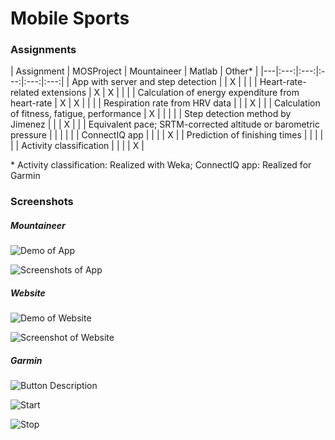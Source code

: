 # Mobile Sports

### Assignments

| Assignment | MOSProject | Mountaineer | Matlab | Other\* |
|---|:---:|:---:|:---:|:---:|:---:|
| App with server and step detection |  | X | | |
| Heart-rate-related extensions | X | X | | |
| Calculation of energy expenditure from heart-rate | X | X | | |
| Respiration rate from HRV data | | | X | |
| Calculation of fitness, fatigue, performance | X | | | |
| Step detection method by Jimenez | | | X | |
| Equivalent pace; SRTM-corrected altitude or barometric pressure | | | | |
| ConnectIQ app | | | | X |
| Prediction of finishing times | | | | |
| Activity classification | | | | X |

\* Activity classification: Realized with Weka; ConnectIQ app: Realized for Garmin

### Screenshots
##### Mountaineer
![Demo of App](https://github.com/EvaJobst/MobileSports/blob/master/images/gifs/app_demo_small.gif)

![Screenshots of App](https://github.com/EvaJobst/MobileSports/blob/master/images/app_screenshots/screenshots.png)

##### Website
![Demo of Website](https://github.com/EvaJobst/MobileSports/blob/master/images/gifs/website_demo.gif)

![Screenshot of Website](https://github.com/EvaJobst/MobileSports/blob/master/images/website_screenshot_1.JPG)



##### Garmin
![Button Description](https://github.com/EvaJobst/MobileSports/blob/master/images/garmin_images/button_description.png)

![Start](https://github.com/EvaJobst/MobileSports/blob/master/images/garmin_images/screenshot_1.png)

![Stop](https://github.com/EvaJobst/MobileSports/blob/master/images/garmin_images/screenshot_2.png)
